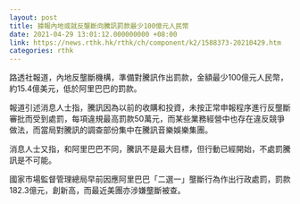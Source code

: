 ```yaml
---
layout: post
title: 據報內地或就反壟斷向騰訊罰款最少100億元人民幣
date: 2021-04-29 13:01:12.000000000 +08:00
link: https://news.rthk.hk/rthk/ch/component/k2/1588373-20210429.htm
categories: rthk
---
```


路透社報道，內地反壟斷機構，準備對騰訊作出罰款，金額最少100億元人民幣，約15.4億美元，低於阿里巴巴的罰款。

報道引述消息人士指，騰訊因為以前的收購和投資，未按正常申報程序進行反壟斷審批而受到處罰，每項違規最高罰款50萬元，而某些業務經營中也存在違反競爭做法，而當局對騰訊的調查部份集中在騰訊音樂娛樂集團。

消息人士又指，和阿里巴巴不同，騰訊不是最大目標，但行動已經開始，不處罰騰訊是不可能。

國家市場監督管理總局早前因應阿里巴巴「二選一」壟斷行為作出行政處罰，罰款182.3億元，創新高，而最近美團亦涉嫌壟斷被查。
